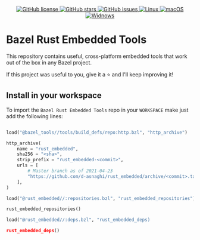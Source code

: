 <p align="center">

<a href="https://github.com/d-asnaghi/bazel-rust-embedded/blob/master/LICENSE">
    <img alt="GitHub license" src="https://img.shields.io/github/license/d-asnaghi/bazel-rust-embedded?color=success">
</a>

<a href="https://github.com/d-asnaghi/bazel-rust-embedded/stargazers">
    <img alt="GitHub stars" src="https://img.shields.io/github/stars/d-asnaghi/bazel-rust-embedded?color=success">
</a>

<a href="https://github.com/d-asnaghi/bazel-rust-embedded/issues">
    <img alt="GitHub issues" src="https://img.shields.io/github/issues/d-asnaghi/bazel-rust-embedded">
</a>

<a href="https://github.com/d-asnaghi/bazel-rust-embedded/actions">
    <img alt="Linux" src="https://github.com/d-asnaghi/bazel-rust-embedded/workflows/Linux/badge.svg">
</a>

<a href="https://github.com/d-asnaghi/bazel-rust-embedded/actions">
    <img alt="macOS" src="https://github.com/d-asnaghi/bazel-rust-embedded/workflows/macOS/badge.svg">
</a>

<a href="https://github.com/d-asnaghi/bazel-rust-embedded/actions">
    <img alt="Widnows" src="https://github.com/d-asnaghi/bazel-rust-embedded/workflows/Windows/badge.svg">
</a>

</p>

# Bazel Rust Embedded Tools

This repository contains useful, cross-platform embedded tools that work out of the box in any Bazel project.

If this project was useful to you, give it a ⭐️ and I'll keep improving it!

## Install in your workspace

To import the `Bazel Rust Embedded Tools` repo in your `WORKSPACE` make just add the following lines:

```python

load("@bazel_tools//tools/build_defs/repo:http.bzl", "http_archive")

http_archive(
    name = "rust_embedded",
    sha256 = "<sha>",
    strip_prefix = "rust_embedded-<commit>",
    urls = [
        # Master branch as of 2021-04-23
        "https://github.com/d-asnaghi/rust_embedded/archive/<commit>.tar.gz",
    ],
)

load("@rust_embedded//:repositories.bzl", "rust_embedded_repositories")

rust_embedded_repositories()

load("@rust_embedded//:deps.bzl", "rust_embedded_deps)

rust_embedded_deps()

```


